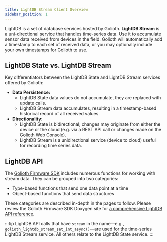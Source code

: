 ```yaml
---
title: LightDB Stream Client Overview
sidebar_position: 1
---
```


LightDB is a set of database services hosted by Golioth. **LightDB Stream** is a
uni-directional service that handles time-series data. Use it to accumulate
sensor data received from devices in the field. Golioth will automatically add a
timestamp to each set of received data, or you may optionally include your own
timestamps for Golioth to use.

## LightDB State vs. LightDB Stream

Key differentiators between the LightDB State and LightDB Stream services
offered by Golioth:

* **Data Persistence:**
    * LightDB State data values do not accumulate, they are replaced with update
      calls.
    * LightDB Stream data accumulates, resulting in a timestamp-based historical
      record of all received values.
* **Directionality:**
    * LightDB State is bidirectional; changes may originate from either the
      device or the cloud (e.g. via a REST API call or changes made on the
      Golioth Web Console).
    * LightDB Stream is a unidirectional service (device to cloud) useful for
      recording time series data.

## LightDB API

The [Golioth Firmware SDK](https://github.com/golioth/golioth-firmware-sdk)
includes numerous functions for working with stream data. They can be grouped
into two categories:

* Type-based functions that send one data point at a time
* Object-based functions that send data structures

These categories are described in-depth in the pages to follow. Please review
the Golioth Firmware SDK Doxygen site for [a comprehensive LightDB API
reference](https://firmware-sdk-docs.golioth.io/group__golioth__lightdb.html).

:::tip
LightDB API calls that have `stream` in the name&mdash;e.g.,
`golioth_lightdb_stream_set_int_async()`&mdash;are used for the time-series
LightDB Stream service. All others relate to the LightDB State service.
:::
